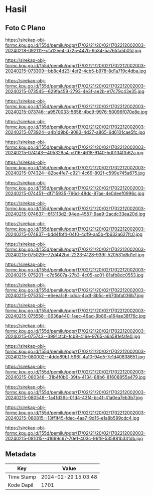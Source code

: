 # Hasil

## Foto C Plano

https://sirekap-obj-formc.kpu.go.id/155d/pemilu/pdpr/17/02/21/20/02/1702212002003-20240218-092111--cfa12ee4-d725-447b-9a34-5a765fa5b0fd.jpg

https://sirekap-obj-formc.kpu.go.id/155d/pemilu/pdpr/17/02/21/20/02/1702212002003-20240215-073309--bb8c4d23-4ef2-4cb5-b978-8d1a719c4dba.jpg

https://sirekap-obj-formc.kpu.go.id/155d/pemilu/pdpr/17/02/21/20/02/1702212002003-20240215-073545--629fa459-2793-4e3f-ae2b-e17c79c43e35.jpg

https://sirekap-obj-formc.kpu.go.id/155d/pemilu/pdpr/17/02/21/20/02/1702212002003-20240215-073746--a9570033-5658-4bc9-9976-50096f070e8e.jpg

https://sirekap-obj-formc.kpu.go.id/155d/pemilu/pdpr/17/02/21/20/02/1702212002003-20240215-073924--a4b1d9b6-9083-4d27-a865-6d6101cae5fc.jpg

https://sirekap-obj-formc.kpu.go.id/155d/pemilu/pdpr/17/02/21/20/02/1702212002003-20240215-074143--405329a4-c016-4618-9140-5d0134ffb62a.jpg

https://sirekap-obj-formc.kpu.go.id/155d/pemilu/pdpr/17/02/21/20/02/1702212002003-20240215-074324--82be4fe7-c921-4c69-802f-c599e745a675.jpg

https://sirekap-obj-formc.kpu.go.id/155d/pemilu/pdpr/17/02/21/20/02/1702212002003-20240215-074451--df715935-796d-48dc-87ae-4e0deef0996c.jpg

https://sirekap-obj-formc.kpu.go.id/155d/pemilu/pdpr/17/02/21/20/02/1702212002003-20240215-074637--6f3113d2-94ee-4557-9ae9-2acdc33ea20d.jpg

https://sirekap-obj-formc.kpu.go.id/155d/pemilu/pdpr/17/02/21/20/02/1702212002003-20240215-074837--bdd4fbf4-04f0-4df9-aa5b-fb632a627fc0.jpg

https://sirekap-obj-formc.kpu.go.id/155d/pemilu/pdpr/17/02/21/20/02/1702212002003-20240215-075029--72d442bd-2223-4128-939f-520531d8d1ef.jpg

https://sirekap-obj-formc.kpu.go.id/155d/pemilu/pdpr/17/02/21/20/02/1702212002003-20240215-075201--c7d5607a-27b3-4c05-ac01-81afb8dc0553.jpg

https://sirekap-obj-formc.kpu.go.id/155d/pemilu/pdpr/17/02/21/20/02/1702212002003-20240215-075352--e6eea1c8-cdca-4cdf-8b5c-e670bfa036b7.jpg

https://sirekap-obj-formc.kpu.go.id/155d/pemilu/pdpr/17/02/21/20/02/1702212002003-20240215-075558--0636a440-1aec-46ad-9b86-a164ae38f76c.jpg

https://sirekap-obj-formc.kpu.go.id/155d/pemilu/pdpr/17/02/21/20/02/1702212002003-20240215-075743--3991cfcb-fcb8-416e-9765-a6a581efafe0.jpg

https://sirekap-obj-formc.kpu.go.id/155d/pemilu/pdpr/17/02/21/20/02/1702212002003-20240215-080002--4ddd89bf-596f-4a10-94d5-7e1d40838651.jpg

https://sirekap-obj-formc.kpu.go.id/155d/pemilu/pdpr/17/02/21/20/02/1702212002003-20240215-080346--31b4f0b0-39fa-4134-88b6-81608855a479.jpg

https://sirekap-obj-formc.kpu.go.id/155d/pemilu/pdpr/17/02/21/20/02/1702212002003-20240215-080548--1a41d39c-01d4-43f4-bc4f-41a0ea7eb3b7.jpg

https://sirekap-obj-formc.kpu.go.id/155d/pemilu/pdpr/17/02/21/20/02/1702212002003-20240215-080815--13ff1f45-fdec-4aa7-9d15-e1a8b599cdc4.jpg

https://sirekap-obj-formc.kpu.go.id/155d/pemilu/pdpr/17/02/21/20/02/1702212002003-20240215-081015--d1699c67-70e1-403c-96f9-535881b331db.jpg


## Metadata

| Key        | Value               |
| ---------- | ------------------- |
| Time Stamp | 2024-02-29 15:03:48 |
| Kode Dapil | 1701                |



